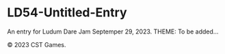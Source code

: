 # LD54-Untitled-Entry

An entry for Ludum Dare Jam Septemper 29, 2023.
THEME: To be added...

© 2023 CST Games.
